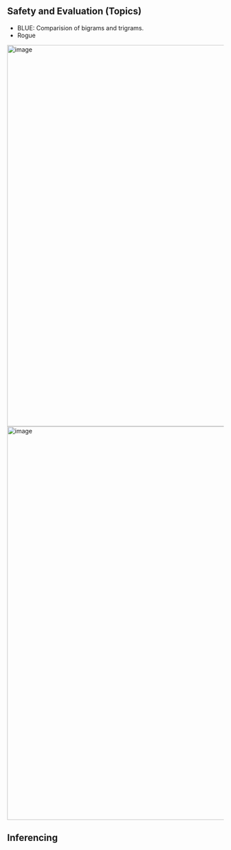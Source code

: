## Safety and Evaluation (Topics)
- BLUE: Comparision of bigrams and trigrams.
- Rogue
<img width="1733" height="886" alt="image" src="https://github.com/user-attachments/assets/6dfb5ad0-9586-4035-93da-f1c2e0da7f50" />

<img width="1727" height="914" alt="image" src="https://github.com/user-attachments/assets/bef52d7c-87dc-46bf-afb9-490bea5f19d2" />

## Inferencing
